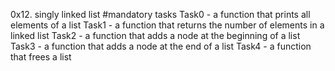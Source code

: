 0x12. singly linked list
#mandatory tasks
Task0 - a function that prints all elements of a list
Task1 - a function that returns the number of elements in a linked list
Task2 - a function that adds a node at the beginning of a list
Task3 - a function that adds a node at the end of a list
Task4 - a function that frees a list

